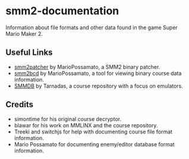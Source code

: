 # smm2-documentation

Information about file formats and other data found in the game Super Mario Maker 2.

## Useful Links

- [smm2patcher](https://github.com/MarioPossamato/smm2patcher) by MarioPossamato, a SMM2 binary patcher.
- [smm2bcd](https://github.com/MarioPossamato/smm2bcd) by MarioPossamato, a tool for viewing binary course data information.
- [SMMDB](https://smmdb.net/) by Tarnadas, a course repository with a focus on emulators.

## Credits

- simontime for his original course decryptor.
- blawar for his work on MMLINX and the course repository.
- Treeki and switchjs for help with documenting course file format information.
- Mario Possamato for documenting enemy/editor database format information.
